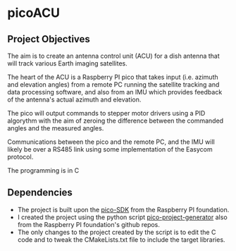 # picoACU
## Project Objectives
The aim is to create an antenna control unit (ACU) for a dish antenna that will track various Earth imaging satellites.

The heart of the ACU is a Raspberry PI pico that takes input (i.e. azimuth and elevation angles) from a remote PC running the satellite tracking and data processing software, and also from an IMU which provides feedback of the antenna's actual azimuth and elevation. 

The pico will output commands to stepper motor drivers using a PID algorythm with the aim of zeroing the difference between the commanded angles and the measured angles.

Communications between the pico and the remote PC, and the IMU will likely be over a RS485 link using some implementation of the Easycom protocol. 

The programming is in C
## Dependencies
- The project is built upon the [pico-SDK](https://github.com/raspberrypi/pico-sdk) from the Raspberry PI foundation.
- I created the project using the python script [pico-project-generator](https://github.com/raspberrypi/pico-project-generator) also from the Raspberry PI foundation's github repos.
- The only changes to the project created by the script is to edit the C  code and to tweak the CMakeLists.txt file to include the target libraries.
